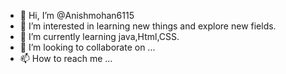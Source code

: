 - 👋 Hi, I’m @Anishmohan6115
- 👀 I’m interested in learning new things and explore new fields.
- 🌱 I’m currently learning java,Html,CSS.
- 💞️ I’m looking to collaborate on ...
- 📫 How to reach me ...

<!---
Anishmohan6115/Anishmohan6115 is a ✨ special ✨ repository because its `README.md` (this file) appears on your GitHub profile.
You can click the Preview link to take a look at your changes.
--->
